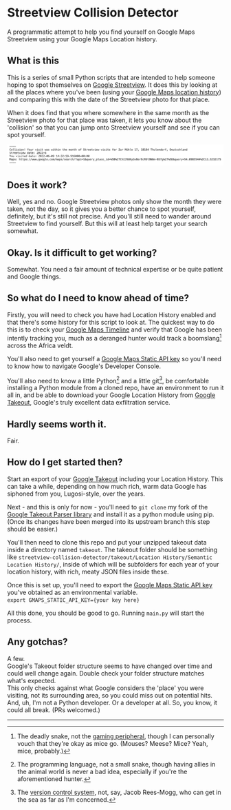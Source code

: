 # Streetview Collision Detector
A programmatic attempt to help you find yourself on Google Maps Streetview using your Google Maps Location history.

## What is this
This is a series of small Python scripts that are intended to help someone hoping to spot themselves on [Google Streetview](https://www.google.com/streetview/). It does this by looking at all the places where you've been (using your [Google Maps location history](https://support.google.com/maps/answer/3118687?hl=en)) and comparing this with the date of the Streetview photo for that place. 

When it does find that you where somewhere in the same month as the Streetview photo for that place was taken, it lets you know about the 'collision' so that you can jump onto Streetview yourself and see if you can spot yourself. 

![A screenshot showing the script out for a collision](assets/collision.png?raw=true "An example of a collision")

## Does it work?
Well, yes and no. Google Streetview photos only show the month they were taken, not the day, so it gives you a better chance to spot yourself, definitely, but it's still not precise. And you'll still need to wander around Streetview to find yourself. But this will at least help target your search somewhat.  

## Okay. Is it difficult to get working?
Somewhat. You need a fair amount of technical expertise or be quite patient and Google things. 

## So what do I need to know ahead of time?
Firstly, you will need to check you have had Location History enabled and that there's some history for this script to look at. The quickest way to do this is to check your [Google Maps Timeline](https://support.google.com/maps/answer/6258979?hl=en&co=GENIE.Platform%3DDesktop) and verify that Google has been intently tracking you, much as a deranged hunter would track a boomslang[^1] across the Africa veldt.  

You'll also need to get yourself a [Google Maps Static API key](https://developers.google.com/maps/documentation/maps-static/get-api-key) so you'll need to know how to navigate Google's Developer Console.  

You'll also need to know a little Python[^2] and a little git[^3], be comfortable installing a Python module from a cloned repo, have an environment to run it all in, and be able to download your Google Location History from [Google Takeout](https://takeout.google.com/), Google's truly excellent data exfiltration service.  

## Hardly seems worth it.
Fair.  

## How do I get started then?
Start an export of your [Google Takeout](https://takeout.google.com) including your Location History. This can take a while, depending on how much rich, warm data Google has siphoned from you, Lugosi-style, over the years.  

Next - and this is only for now - you'll need to ```git clone``` my fork of the [Google Takeout Parser library](https://github.com/ryanbateman/google_takeout_parser) and install it as a python module using pip. (Once its changes have been merged into its upstream branch this step should be easier.)  

You'll then need to clone this repo and put your unzipped takeout data inside a directory named ```takeout```. The takeout folder should be something like ```streetview-collision-detector/takeout/Location History/Semantic Location History/```, inside of which will be subfolders for each year of your location history, with rich, meaty JSON files inside these.  

Once this is set up, you'll need to export the [Google Maps Static API key](https://developers.google.com/maps/documentation/maps-static/get-api-key) you've obtained as an environmental variable.  
```export GMAPS_STATIC_API_KEY={your key here}```

All this done, you should be good to go. Running ```main.py``` will start the process.  

## Any gotchas?
A few.  
Google's Takeout folder structure seems to have changed over time and could well change again. Double check your folder structure matches what's expected.  
This only checks against what Google considers the 'place' you were visiting, not its surrounding area, so you could miss out on potential hits.  
And, uh, I'm not a Python developer. Or a developer at all. So, you know, it could all break. (PRs welcomed.)  

---

[^1]: The deadly snake, not the [gaming peripheral](https://en.wikipedia.org/wiki/List_of_Razer_products), though I can personally vouch that they're okay as mice go. (Mouses? Meese? Mice? Yeah, mice, probably.)    
[^2]: The programming language, not a small snake, though having allies in the animal world is never a bad idea, especially if you're the aforementioned hunter. 
[^3]: The [version control system](https://git-scm.com/), not, say, Jacob Rees-Mogg, who can get in the sea as far as I'm concerned.  
